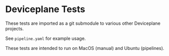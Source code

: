 # Deviceplane Tests

These tests are imported as a git submodule to various other Deviceplane projects.

See `pipeline.yaml` for example usage.

These tests are intended to run on MacOS (manual) and Ubuntu (pipelines).
